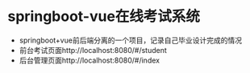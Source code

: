 # springboot-vue在线考试系统
* springboot+vue前后端分离的一个项目，记录自己毕业设计完成的情况
 * 前台考试页面http://localhost:8080/#/student
 * 后台管理页面http://localhost:8080/#/index
